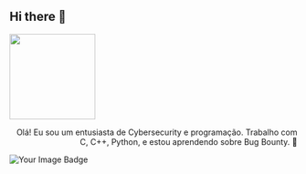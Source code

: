 ## Hi there 👋
<p align="left">
  <img src="https://i.pinimg.com/736x/30/ba/08/30ba08f5baffdca634f94d9a7b2321b3.jpg" width="150">
</p>
<p align="right">
  Olá! Eu sou um entusiasta de Cybersecurity e programação. Trabalho com C, C++, Python, e estou aprendendo sobre Bug Bounty. 🚀
</p>

<img src="https://tryhackme-badges.s3.amazonaws.com/fitgirl.png" alt="Your Image Badge" />

